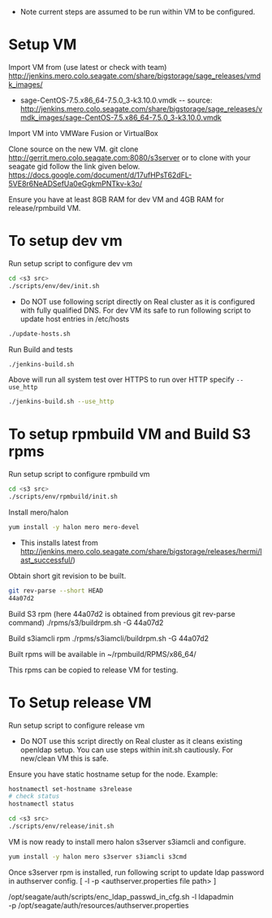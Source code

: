 * Note current steps are assumed to be run within VM to be configured.

# Setup VM
Import VM from (use latest or check with team)
http://jenkins.mero.colo.seagate.com/share/bigstorage/sage_releases/vmdk_images/

- sage-CentOS-7.5.x86_64-7.5.0_3-k3.10.0.vmdk
-- source:
http://jenkins.mero.colo.seagate.com/share/bigstorage/sage_releases/vmdk_images/sage-CentOS-7.5.x86_64-7.5.0_3-k3.10.0.vmdk

Import VM into VMWare Fusion or VirtualBox

Clone source on the new VM.
  git clone http://gerrit.mero.colo.seagate.com:8080/s3server
or to clone with your seagate gid follow the link given below.
https://docs.google.com/document/d/17ufHPsT62dFL-5VE8r6NeADSefUa0eGgkmPNTkv-k3o/

Ensure you have at least 8GB RAM for dev VM and 4GB RAM for release/rpmbuild VM.

# To setup dev vm
Run setup script to configure dev vm
```sh
cd <s3 src>
./scripts/env/dev/init.sh
```
* Do NOT use following script directly on Real cluster as it is configured with fully qualified DNS.
For dev VM its safe to run following script to update host entries in /etc/hosts
```sh
./update-hosts.sh
```

Run Build and tests
```sh
./jenkins-build.sh
```

Above will run all system test over HTTPS to run over HTTP specify `--use_http`
```sh
./jenkins-build.sh --use_http
```

# To setup rpmbuild VM and Build S3 rpms
Run setup script to configure rpmbuild vm
```sh
cd <s3 src>
./scripts/env/rpmbuild/init.sh
```

Install mero/halon
```sh
yum install -y halon mero mero-devel
```
* This installs latest from http://jenkins.mero.colo.seagate.com/share/bigstorage/releases/hermi/last_successful/)

Obtain short git revision to be built.
```sh
git rev-parse --short HEAD
44a07d2
```

Build S3 rpm (here 44a07d2 is obtained from previous git rev-parse command)
./rpms/s3/buildrpm.sh -G 44a07d2

Build s3iamcli rpm
./rpms/s3iamcli/buildrpm.sh -G 44a07d2

Built rpms will be available in ~/rpmbuild/RPMS/x86_64/

This rpms can be copied to release VM for testing.

# To Setup release VM
Run setup script to configure release vm

* Do NOT use this script directly on Real cluster as it cleans existing openldap
setup. You can use steps within init.sh cautiously.
For new/clean VM this is safe.

Ensure you have static hostname setup for the node. Example:
```sh
hostnamectl set-hostname s3release
# check status
hostnamectl status
```

```sh
cd <s3 src>
./scripts/env/release/init.sh
```
VM is now ready to install mero halon s3server s3iamcli and configure.

```sh
yum install -y halon mero s3server s3iamcli s3cmd
```

Once s3server rpm is installed, run following script to update ldap password
in authserver config. [ -l <ldap passwd> -p <authserver.properties file path> ]

/opt/seagate/auth/scripts/enc_ldap_passwd_in_cfg.sh -l ldapadmin \
    -p /opt/seagate/auth/resources/authserver.properties
